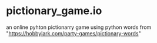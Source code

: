 # pictionary_game.io
an online pyhton pictionarry game using python
words from "https://hobbylark.com/party-games/pictionary-words"
